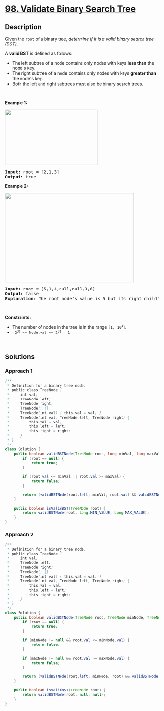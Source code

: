 # [98. Validate Binary Search Tree](https://leetcode.com/problems/validate-binary-search-tree)

## Description

<p>Given the <code>root</code> of a binary tree, <em>determine if it is a valid binary search tree (BST)</em>.</p>

<p>A <strong>valid BST</strong> is defined as follows:</p>

<ul>
    <li>The left <span data-keyword="subtree">subtree</span> of a node contains only nodes with keys <strong>less than</strong> the node&#39;s key.</li>
    <li>The right subtree of a node contains only nodes with keys <strong>greater than</strong> the node&#39;s key.</li>
    <li>Both the left and right subtrees must also be binary search trees.</li>
</ul>
<p>&nbsp;</p>

<p><strong class="example">Example 1:</strong></p>
<img alt="" src="https://fastly.jsdelivr.net/gh/doocs/leetcode@main/solution/0000-0099/0098.Validate%20Binary%20Search%20Tree/images/tree1.jpg" style="width: 302px; height: 182px;" />
<pre>
<strong>Input:</strong> root = [2,1,3]
<strong>Output:</strong> true
</pre>

<p><strong class="example">Example 2:</strong></p>
<img alt="" src="https://fastly.jsdelivr.net/gh/doocs/leetcode@main/solution/0000-0099/0098.Validate%20Binary%20Search%20Tree/images/tree2.jpg" style="width: 422px; height: 292px;" />
<pre>
<strong>Input:</strong> root = [5,1,4,null,null,3,6]
<strong>Output:</strong> false
<strong>Explanation:</strong> The root node&#39;s value is 5 but its right child&#39;s value is 4.
</pre>
<p>&nbsp;</p>

<p><strong>Constraints:</strong></p>
<ul>
    <li>The number of nodes in the tree is in the range <code>[1, 10<sup>4</sup>]</code>.</li>
    <li><code>-2<sup>31</sup> &lt;= Node.val &lt;= 2<sup>31</sup> - 1</code></li>
</ul>
<p>&nbsp;</p>

## Solutions

### **Approach 1**

```java
/**
 * Definition for a binary tree node.
 * public class TreeNode {
 *     int val;
 *     TreeNode left;
 *     TreeNode right;
 *     TreeNode() {}
 *     TreeNode(int val) { this.val = val; }
 *     TreeNode(int val, TreeNode left, TreeNode right) {
 *         this.val = val;
 *         this.left = left;
 *         this.right = right;
 *     }
 * }
 */
class Solution {
    public boolean validBSTNode(TreeNode root, long minVal, long maxVal) {
        if (root == null) {
            return true;
        }
        
        if (root.val <= minVal || root.val >= maxVal) {
            return false;
        }
        
        return (validBSTNode(root.left, minVal, root.val) && validBSTNode(root.right, root.val, maxVal));
    }
    
    public boolean isValidBST(TreeNode root) {
        return validBSTNode(root, Long.MIN_VALUE, Long.MAX_VALUE);
    }
}
```

### **Approach 2**

```java
/**
 * Definition for a binary tree node.
 * public class TreeNode {
 *     int val;
 *     TreeNode left;
 *     TreeNode right;
 *     TreeNode() {}
 *     TreeNode(int val) { this.val = val; }
 *     TreeNode(int val, TreeNode left, TreeNode right) {
 *         this.val = val;
 *         this.left = left;
 *         this.right = right;
 *     }
 * }
 */
class Solution {
    public boolean validBSTNode(TreeNode root, TreeNode minNode, TreeNode maxNode) {
        if (root == null) {
            return true;
        }
        
        if (minNode != null && root.val <= minNode.val) {
            return false;
        }
        
        if (maxNode != null && root.val >= maxNode.val) {
            return false;
        }
        
        return (validBSTNode(root.left, minNode, root) && validBSTNode(root.right, root, maxNode));
    }
    
    public boolean isValidBST(TreeNode root) {
        return validBSTNode(root, null, null);
    }
}
```

<!-- tabs:end -->